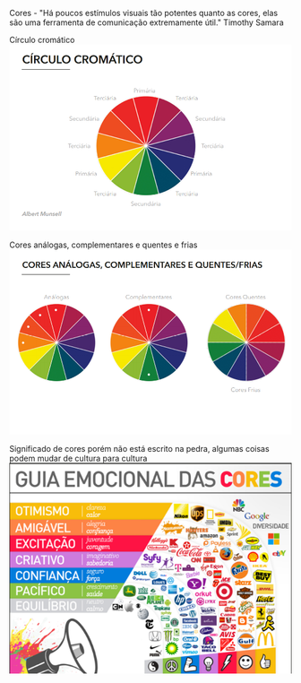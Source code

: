 Cores
    - "Há poucos estímulos visuais tão potentes quanto as cores, elas são uma ferramenta de comunicação extremamente útil." Timothy Samara

Círculo cromático
    ![Círculo cromático](./circulo_cromatico.png)

Cores análogas, complementares e quentes e frias
    ![Cores análogas, complementares e quentes e frias](./cores_quentes_e_frias.png)

Significado de cores porém não está escrito na pedra, algumas coisas podem mudar de cultura para cultura
    ![Guia de cores](./guia_cores.png)

